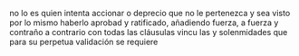 no lo es quien intenta accionar o deprecio que no le pertenezca y sea visto por lo mismo haberlo aprobad y ratificado, añadiendo fuerza, a fuerza y contraño a contrario con todas las cláusulas vincu
las y solenmidades que para su perpetua validación se requiere